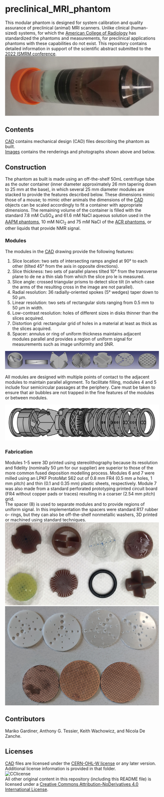 # preclinical_MRI_phantom
This modular phantom is designed for system calibration and quality assurance of preclinical (animal) MRI scanners. Unlike clinical (human-sized) systems, for which the [American College of Radiology](https://www.acr.org/) has standardized the phantoms and measurements, for preclinical applications phantoms with these capabilities do not exist.
This repository contains detailed information in support of the scientific abstract submitted to the [2022 ISMRM conference](https://www.ismrm.org/22m/).
![assembled phantom](https://github.com/dezanche/preclinical_MRI_phantom/blob/main/Images/Photos/phantom_cropped.jpg)

## Contents
[CAD](https://github.com/dezanche/preclinical_MRI_phantom/tree/main/CAD) contains mechanical design (CAD) files describing the phantom as built.\
[Images](https://github.com/dezanche/preclinical_MRI_phantom/tree/main/Images) contains the renderings and photographs shown above and below.

## Construction
The phantom as built is made using an off-the-shelf 50mL centrifuge tube as the outer container (inner diameter approximately 26 mm tapering down to 25 mm at the base), in which several 25 mm diameter modules are stacked to provide the features described below. These dimensions mimic those of a mouse; to mimic other animals the dimensions of the [CAD](./tree/main/CAD) objects can be scaled accordingly to fit a container with appropriate dimensions.
The remaining volume of the container is filled with the standard 7.8 mM CuSO<sub>4</sub> and 61.6 mM NaCl aqueous solution used in the [AAPM phantoms](https://www.aapm.org/pubs/reports/rpt_100.pdf), 10 mM NiCl<sub>2</sub> and 75 mM NaCl of the [ACR phantoms](https://www.acraccreditation.org/-/media/ACRAccreditation/Documents/MRI/ACR-Large--Med-Phantom-GuidanceFinal.pdf), or other liquids that provide NMR signal.

### Modules
The modules in the [CAD](https://github.com/dezanche/preclinical_MRI_phantom/tree/main/CAD) drawing provide the following features:
1. Slice location: two sets of intersecting ramps angled at 90° to each other (tilted 45° from the axis in opposite directions).
2. Slice thickness: two sets of parallel planes tilted 10° from the transverse plane to de ne a thin slab from which the slice pro le is measured.
3. Slice angle: crossed triangular prisms to detect slice tilt (in which case the arms of the resulting cross in the image are not parallel).
4. Radial resolution: 36 radially-oriented spokes (5° wedges) taper down to 50 μm.
5. Linear resolution: two sets of rectangular slots ranging from 0.5 mm to 50 μm in width.
6. Low-contrast resolution: holes of different sizes in disks thinner than the slices acquired.
7. Distortion grid: rectangular grid of holes in a material at least as thick as the slices acquired.
8. Spacer: annulus or ring of uniform thickness maintains adjacent modules parallel and provides a region of uniform signal for measurements such as
image uniformity and SNR.

<!-- end of the list -->

![modules](https://github.com/dezanche/preclinical_MRI_phantom/blob/main/Images/Renderings/Modules.png)

All modules are designed with multiple points of contact to the adjacent modules to maintain parallel alignment. To facilitate filling, modules 4 and 5
include four semicircular passages at the periphery. Care must be taken to ensure that air bubbles are not trapped in the fine features of the modules or
between modules.

![modules](https://github.com/dezanche/preclinical_MRI_phantom/blob/main/Images/Renderings/mouse_phantom_exploded_view.png)

### Fabrication
Modules 1-5 were 3D printed using stereolithography because its resolution and fidelity (nominally 50 μm for our supplier) are superior to those of the
more common fused deposition modelling process. Modules 6 and 7 were milled using an LPKF ProtoMat S62 out of 0.8 mm FR4 (0.5 mm ⌀ holes, 1 mm
pitch) and thin (0.1 and 0.35 mm) plastic sheets, respectively. Module 7 was also made from a standard perforated prototyping printed circuit
board (FR4 without copper pads or traces) resulting in a coarser (2.54 mm pitch) grid.\
The spacer (8) is used to separate modules and to provide regions of uniform signal. In this implementation the spacers were standard R17 rubber o-
rings, but they can also be off-the-shelf nonmetallic washers, 3D printed or machined using standard techniques.
![modules](https://github.com/dezanche/preclinical_MRI_phantom/blob/main/Images/Photos/various_inserts.jpg)
![modules](https://github.com/dezanche/preclinical_MRI_phantom/blob/main/Images/Photos/resolution_inserts.jpg)

## Contributors
Mariko Gardiner, Anthony G. Tessier, Keith Wachowicz, and Nicola De Zanche.

## Licenses
[CAD](https://github.com/dezanche/preclinical_MRI_phantom/tree/main/CAD) files are licensed under the [CERN-OHL-W license](https://ohwr.org/cern_ohl_w_v2.pdf) or any later version. Additional license information is provided in that folder.\
![CClicense](https://i.creativecommons.org/l/by-nd/4.0/88x31.png)\
All other original content in this repository (including this README file) is licensed under a [Creative Commons Attribution-NoDerivatives 4.0 International License](https://creativecommons.org/licenses/by-nd/4.0/).
